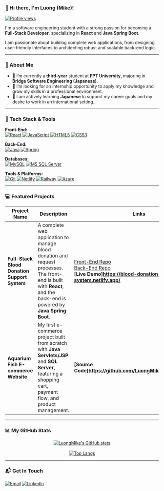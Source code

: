 ### 👋 Hi there, I'm Luong (Mike)!

<p align="left">
  <a href="https://github.com/LuongMike">
    <img src="https://komarev.com/ghpvc/?username=LuongMike&label=Profile%20views&color=0e75b6&style=flat" alt="Profile views" />
  </a>
</p>

I'm a software engineering student with a strong passion for becoming a **Full-Stack Developer**, specializing in **React** and **Java Spring Boot**.

I am passionate about building complete web applications, from designing user-friendly interfaces to architecting robust and scalable back-end logic.

---

### 📖 About Me

- 🌱 I’m currently a **third-year** student at **FPT University**, majoring in **Bridge Software Engineering (Japanese)**.
- 🔭 I’m looking for an internship opportunity to apply my knowledge and grow my skills in a professional environment.
- 💬 I am actively learning **Japanese** to support my career goals and my desire to work in an international setting.

---

### 🚀 Tech Stack & Tools

<p align="left">
  <strong>Front-End:</strong><br>
  <a href="https://reactjs.org/" target="_blank" rel="noreferrer"><img src="https://img.shields.io/badge/React-20232A?style=for-the-badge&logo=react&logoColor=61DAFB" alt="React"></a>
  <a href="https://www.javascript.com/" target="_blank" rel="noreferrer"><img src="https://img.shields.io/badge/JavaScript-F7DF1E?style=for-the-badge&logo=javascript&logoColor=black" alt="JavaScript"></a>
  <a href="https://www.w3.org/html/" target="_blank" rel="noreferrer"><img src="https://img.shields.io/badge/HTML5-E34F26?style=for-the-badge&logo=html5&logoColor=white" alt="HTML5"></a>
  <a href="https://www.w3schools.com/css/" target="_blank" rel="noreferrer"><img src="https://img.shields.io/badge/CSS3-1572B6?style=for-the-badge&logo=css3&logoColor=white" alt="CSS3"></a>
</p>

<p align="left">
  <strong>Back-End:</strong><br>
  <a href="https://www.java.com" target="_blank" rel="noreferrer"><img src="https://img.shields.io/badge/Java-ED8B00?style=for-the-badge&logo=openjdk&logoColor=white" alt="Java"></a>
  <a href="https://spring.io/" target="_blank" rel="noreferrer"><img src="https://img.shields.io/badge/Spring-6DB33F?style=for-the-badge&logo=spring&logoColor=white" alt="Spring"></a>
</p>

<p align="left">
  <strong>Databases:</strong><br>
  <a href="https://www.mysql.com/" target="_blank" rel="noreferrer"><img src="https://img.shields.io/badge/MySQL-4479A1?style=for-the-badge&logo=mysql&logoColor=white" alt="MySQL"></a>
  <a href="https://www.microsoft.com/en-us/sql-server" target="_blank" rel="noreferrer"><img src="https://img.shields.io/badge/Microsoft%20SQL%20Server-CC2927?style=for-the-badge&logo=microsoft%20sql%20server&logoColor=white" alt="MS SQL Server"></a>
</p>

<p align="left">
  <strong>Tools & Platforms:</strong><br>
  <a href="https://git-scm.com/" target="_blank" rel="noreferrer"><img src="https://img.shields.io/badge/Git-F05032?style=for-the-badge&logo=git&logoColor=white" alt="Git"></a>
  <a href="https://www.netlify.com/" target="_blank" rel="noreferrer"><img src="https://img.shields.io/badge/Netlify-00C7B7?style=for-the-badge&logo=netlify&logoColor=white" alt="Netlify"></a>
  <a href="https://railway.app/" target="_blank" rel="noreferrer"><img src="https://img.shields.io/badge/Railway-0B0D12?style=for-the-badge&logo=railway&logoColor=white" alt="Railway"></a>
  <a href="https://azure.microsoft.com/" target="_blank" rel="noreferrer"><img src="https://img.shields.io/badge/Azure-0078D4?style=for-the-badge&logo=microsoft%20azure&logoColor=white" alt="Azure"></a>
</p>

---

### 💻 Featured Projects

| Project Name | Description | Links |
|---|---|---|
| **Full-Stack Blood Donation Support System** | A complete web application to manage blood donation and request processes. The front-end is built with **React**, and the back-end is powered by **Java Spring Boot**. | [Front-End Repo](https://github.com/baokhanh592004/FRONT_END_BLOODDONATION) <br> [Back-End Repo](https://github.com/LuongMike/Back-End-Blood-Donation-Support-System) <br> **[Live Demo]https://blood-donation-support-system.netlify.app/** |
| **Aquarium Fish E-commerce Website** | My first e-commerce project built from scratch with **Java Servlets/JSP** and **SQL Server**, featuring a shopping cart, payment flow, and product management. | **[Source Code]https://github.com/LuongMike/AquariumFish.git** |

---

### 📊 My GitHub Stats

<p align="center">
  <a href="https://github.com/anuraghazra/github-readme-stats">
    <img align="center" src="https://github-readme-stats.vercel.app/api?username=LuongMike&show_icons=true&theme=tokyonight&locale=en" alt="LuongMike's GitHub stats" />
  </a>
  <br><br>
  <a href="https://github.com/anuraghazra/github-readme-stats">
    <img align="center" src="https://github-readme-stats.vercel.app/api/top-langs/?username=LuongMike&layout=compact&theme=tokyonight&locale=en" alt="Top Langs" />
  </a>
</p>

---

### 📬 Get In Touch

<p align="left">
<a href="mailto:luongmike170304@gmail.com"><img src="https://img.shields.io/badge/Email-D14836?style=for-the-badge&logo=gmail&logoColor=white" alt="Email"></a>
<a href="https://www.linkedin.com/in/luongmike-b014a1315"><img src="https://img.shields.io/badge/LinkedIn-0077B5?style=for-the-badge&logo=linkedin&logoColor=white" alt="LinkedIn"></a>
</p>
